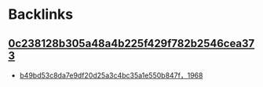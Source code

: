 
# Backlinks
## [0c238128b305a48a4b225f429f782b2546cea373](0c238128b305a48a4b225f429f782b2546cea373.md)
- [b49bd53c8da7e9df20d25a3c4bc35a1e550b847f，1968](b49bd53c8da7e9df20d25a3c4bc35a1e550b847f，1968.md)

